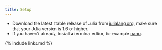 ```yaml
---
title: Setup
---
```


- Download the latest stable release of Julia from [julialang.org](https://julialang.org/downloads/), make sure that your Julia version is 1.6 or higher.
- If you haven't already, install a terminal editor, for example [nano](https://www.nano-editor.org/download.php).

{% include links.md %}

